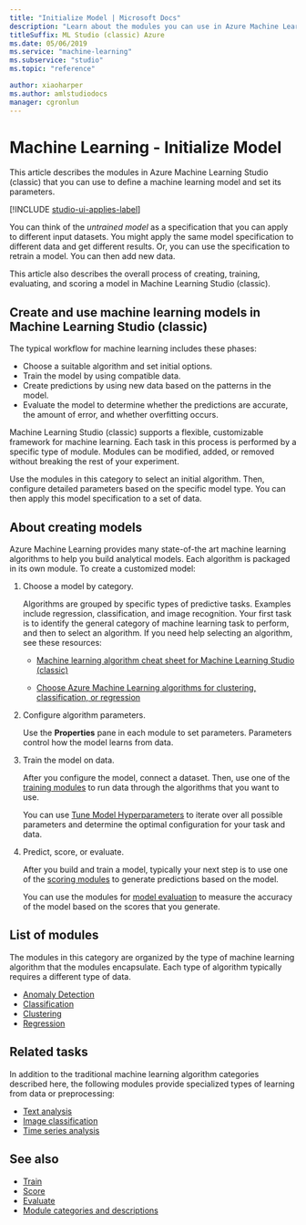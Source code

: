 ```yaml
---
title: "Initialize Model | Microsoft Docs"
description: "Learn about the modules you can use in Azure Machine Learning Studio (classic) to define a machine learning model and set its parameters."
titleSuffix: ML Studio (classic) Azure
ms.date: 05/06/2019
ms.service: "machine-learning"
ms.subservice: "studio"
ms.topic: "reference"

author: xiaoharper
ms.author: amlstudiodocs
manager: cgronlun
---
```

# Machine Learning - Initialize Model

This article describes the modules in Azure Machine Learning Studio (classic) that you can use to define a machine learning model and set its parameters. 

[!INCLUDE [studio-ui-applies-label](../includes/studio-ui-applies-label.md)]

You can think of the *untrained model* as a specification that you can apply to different input datasets. You might apply the same model specification to different data and get different results. Or, you can use the specification to retrain a model. You can then add new data.

This article also describes the overall process of creating, training, evaluating, and scoring a model in Machine Learning Studio (classic).

## Create and use machine learning models in Machine Learning Studio (classic)

The typical workflow for machine learning includes these phases:

- Choose a suitable algorithm and set initial options.
- Train the model by using compatible data.
- Create predictions by using new data based on the patterns in the model.
- Evaluate the model to determine whether the predictions are accurate, the amount of error, and whether overfitting occurs.

Machine Learning Studio (classic) supports a flexible, customizable framework for machine learning. Each task in this process is performed by a specific type of module. Modules can be modified, added, or removed without breaking the rest of your experiment.

Use the modules in this category to select an initial algorithm. Then, configure detailed parameters based on the specific model type. You can then apply this model specification to a set of data.

## About creating models

Azure Machine Learning provides many state-of-the art machine learning algorithms to help you build analytical models. Each algorithm is packaged in its own module. To create a customized model:

1. Choose a model by category.

    Algorithms are grouped by specific types of predictive tasks. Examples include regression, classification, and image recognition. Your first task is to identify the general category of machine learning task to perform, and then to select an algorithm. If you need help selecting an algorithm, see these resources:
 
    - [Machine learning algorithm cheat sheet for Machine Learning Studio (classic)](https://azure.microsoft.com/documentation/articles/machine-learning-algorithm-cheat-sheet/)
 
    - [Choose Azure Machine Learning algorithms for clustering, classification, or regression](https://azure.microsoft.com/documentation/articles/machine-learning-algorithm-choice/)
 
2. Configure algorithm parameters.

    Use the **Properties** pane in each module to set parameters. Parameters control how the model learns from data.
 
3. Train the model on data.
 
    After you configure the model, connect a dataset. Then, use one of the [training modules](machine-learning-initialize-model.md) to run data through the algorithms that you want to use.
 
    You can use [Tune Model Hyperparameters](tune-model-hyperparameters.md) to iterate over all possible parameters and determine the optimal configuration for your task and data.
 
4. Predict, score, or evaluate.

    After you build and train a model, typically your next step is to use one of the [scoring modules](machine-learning-score.md) to generate predictions based on the model.
 
    You can use the modules for [model evaluation](machine-learning-evaluate.md) to measure the accuracy of the model based on the scores that you generate.
 
## List of modules

The modules in this category are organized by the type of machine learning algorithm that the modules encapsulate. Each type of algorithm typically requires a different type of data.

- [Anomaly Detection](anomaly-detection.md)
- [Classification](machine-learning-initialize-model-classification.md)
- [Clustering](machine-learning-initialize-model-clustering.md)
- [Regression](machine-learning-initialize-model-regression.md)

## Related tasks

In addition to the traditional machine learning algorithm categories described here, the following modules provide specialized types of learning from data or preprocessing:

- [Text analysis](text-analytics.md)
- [Image classification](pretrained-cascade-image-classification.md)
- [Time series analysis](time-series.md)

## See also
 
- [Train](machine-learning-train.md)
- [Score](machine-learning-score.md)
- [Evaluate](machine-learning-evaluate.md)
- [Module categories and descriptions](machine-learning-module-descriptions.md)

